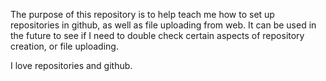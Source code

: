 The purpose of this repository is to help teach me how to set up repositories
in github, as well as file uploading from web. It can be used in the future to see if I need to double check
certain aspects of repository creation, or file uploading.

I love repositories and github.